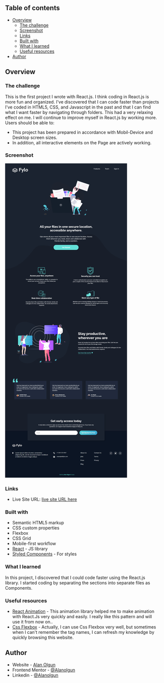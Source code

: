 

## Table of contents

- [Overview](#overview)
  - [The challenge](#the-challenge)
  - [Screenshot](#screenshot)
  - [Links](#links)
  - [Built with](#built-with)
  - [What I learned](#what-i-learned)
  - [Useful resources](#useful-resources)
- [Author](#author)



## Overview

### The challenge
This is the first project I wrote with React.js. I think coding in React.js is more fun and organized. I've discovered that I can code faster than projects I've coded in HTML5, CSS, and Javascript in the past and that I can find what I want faster by navigating through folders. This had a very relaxing effect on me. I will continue to improve myself in React.js by working more.
Users should be able to:
- This project has been prepared in accordance with Mobil-Device and Desktop screen sizes.
- In addition, all interactive elements on the Page are actively working.

### Screenshot

![](/src/images/screen.png)



### Links

- Live Site URL: [live site URL here](https://fylo-landing-pages.pages.dev/)



### Built with

- Semantic HTML5 markup
- CSS custom properties
- Flexbox
- CSS Grid
- Mobile-first workflow
- [React](https://reactjs.org/) - JS library
- [Styled Components](https://styled-components.com/) - For styles



### What I learned

In this project, I discovered that I could code faster using the React.js library.
I started coding by separating the sections into separate files as Components.


### Useful resources

- [React Animation](https://github.com/michalsnik/aos#caveatsm) - This animation library helped me to make animation with React.Js very quickly and easily. I really like this pattern and will use it from now on..
- [Css Flexbox](https://css-tricks.com/snippets/css/a-guide-to-flexbox/) - Actually, I can use Css Flexbox very well, but sometimes when I can't remember the tag names, I can refresh my knowledge by quickly browsing this website.


## Author

- Website - [Alan Olgun](https://www.alanolgun.com)
- Frontend Mentor - [@Alanolgun](https://www.frontendmentor.io/profile/AlanOlgun)
- Linkedin - [@Alanolgun](https://www.linkedin.com/in/alan-olgun-292b93221/www.twitter.com/yourusername)


